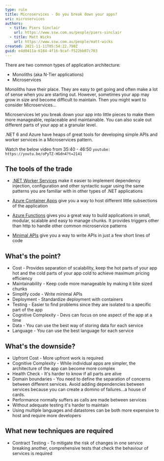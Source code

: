 ```yaml
---
type: rule
title: Microservices - Do you break down your apps?
uri: microservices
authors:
  - title: Piers Sinclair
    url: https://www.ssw.com.au/people/piers-sinclair
  - title: Matt Wicks
    url: https://www.ssw.com.au/people/matt-wicks
created: 2021-11-11T05:54:22.790Z
guid: e4d0411a-6184-4f16-9caf-f522bb07c703
---
```

There are two common types of application architecture: 
* Monoliths (aka N-Tier applications)
* Microservices

Monoliths have their place. They are easy to get going and often make a lot of sense when you are starting out. However, sometimes your app may grow in size and become difficult to maintain. Then you might want to consider Microservices...

<!--endintro-->

Microservices let you break down your app into little pieces to make them more manageable, replaceable and maintainable. You can also scale out different parts of your app at a granular level.

.NET 6 and Azure have heaps of great tools for developing simple APIs and worker services in a Microservices pattern.

Watch the below video from 35:40 - 46:50
`youtube: https://youtu.be/oPyTZ-HGdn4?t=2141`

## The tools of the trade

* [.NET Worker Services](https://docs.microsoft.com/en-us/dotnet/core/extensions/workers) make it easier to implement dependency injection, configuration and other syntactic sugar using the same patterns you are familiar with in other types of .NET applications

* [Azure Container Apps](https://azure.microsoft.com/en-us/services/container-apps/#overview) give you a way to host different little subsections of the application

* [Azure Functions](https://docs.microsoft.com/en-us/azure/azure-functions/) gives you a great way to build applications in small, modular, scalable and easy to manage chunks. It provides triggers other than http to handle other common microservice patterns

* [Minimal APIs](https://devblogs.microsoft.com/dotnet/asp-net-core-updates-in-net-6-preview-4/#introducing-minimal-apis) give you a way to write APIs in just a few short lines of code

## What's the point?

* Cost - Provides separation of scalability, keep the hot parts of your app hot and the cold parts of your app cold to achieve maximum pricing efficiency
* Maintainability - Keep code more manageable by making it bite sized chunks
* Simplify code - Write minimal APIs
* Deployment - Standardize deployment with containers
* Testing - Easier to find problems since they are isolated to a specific part of the app
* Cognitive Complexity - Devs can focus on one aspect of the app at a time
* Data - You can use the best way of storing data for each service
* Language - You can use the best language for each service

## What's the downside?
* Upfront Cost - More upfront work is required
* Cognitive Complexity - While individual apps are simpler, the architecture of the app can become more complex
* Health Check - It's harder to know if all parts are alive
* Domain boundaries - You need to define the separation of concerns between different services. Avoid adding dependencies between services because you can create a domino of failures...a house of cards.
* Performance normally suffers as calls are made between services
* Without adequate testing it's harder to maintain
* Using multiple languages and datastores can be both more expensive to host and require more developers

## What new techniques are required
* Contract Testing - To mitigate the risk of changes in one service breaking another, comprehensive tests that check the behaviour of services is required
